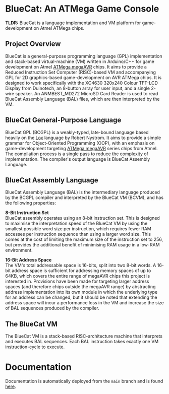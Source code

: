 # BlueCat: An ATMega Game Console
**TLDR:** BlueCat is a language implementation and VM platform for game-development on Atmel ATMega chips.

## Project Overview 
BlueCat is a general-purpose programming language (GPL) implementation and stack-based virtual-machine (VM) written in Arduino/C++ for game development on Atmel [ATMega megaAVR](https://en.wikipedia.org/wiki/AVR_microcontrollers#:~:text=megaAVR%20%E2%80%93%20the%20ATmega%20series) chips. It aims to provide a Reduced Instruction Set Computer (RISC)-based VM and accompanying GPL for 2D graphics-based game-development on AVR ATMega chips. It is designed to work specifically with the XC4630 320x240 Colour TFT-LCD Display from Duinotech, an 8-button array for user input, and a single 2-wire speaker. An ANMBEST_MD272 MicroSD Card Reader is used to read BlueCat Assembly Language (BAL) files, which are then interpreted by the VM.

## BlueCat General-Purpose Language
BlueCat GPL (BCGPL) is a weakly-typed, late-bound language based heavily on the [Lox](https://craftinginterpreters.com/the-lox-language.html) language by Robert Nystrom. It aims to provide a simple grammar for Object-Oriented Programming (OOP), with an emphasis on game-development targeting [ATMega megaAVR](https://en.wikipedia.org/wiki/AVR_microcontrollers#:~:text=megaAVR%20%E2%80%93%20the%20ATmega%20series) series chips from Atmel. The compilation process is a single pass to reduce the complexity of implementation. The compiler's output language is BlueCat Assembly Language.

## BlueCat Assembly Language
BlueCat Assembly Language (BAL) is the intermediary language produced by the BCGPL compiler and interpreted by the BlueCat VM (BCVM), and has the following properties:

**8-Bit Instruction Set**   
BlueCat assembly operates using an 8-bit instruction set. This is designed to maximise the interpretation speed of the BlueCat VM by using the smallest possible word size per instruction, which requires fewer RAM accesses per instruction sequence than using a larger word size. This comes at the cost of limiting the maximum size of the instruction set to 256, but provides the additional benefit of minimising RAM usage in a low-RAM environment.  

**16-Bit Address Space**  
The VM's total addressable space is 16-bits, split into two 8-bit words. A 16-bit address space is sufficient for addressing memory spaces of up to 64KB, which covers the entire range of megaAVR chips this project is interested in. Provisions have been made for targeting larger address spaces (and therefore chips outside the megaAVR range) by abstracting address implementation into its own module in which the underlying type for an address can be changed, but it should be noted that extending the address space will incur a performance loss in the VM and increase the size of BAL sequences produced by the compiler.

## The BlueCat VM
The BlueCat VM is a stack-based RISC-architecture machine that interprets and executes BAL sequences. Each BAL instruction takes exactly one VM instruction-cycle to execute.

# Documentation
Documentation is automatically deployed from the ```main``` branch and is found <a href="https://brynmckerracher.github.io/ATMega-BlueCat/">here</a>.
